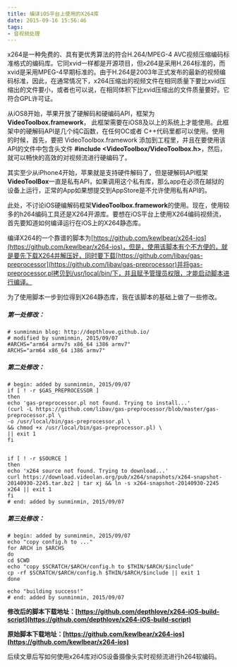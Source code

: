 ```yaml
---
title: 编译iOS平台上使用的X264库
date: 2015-09-16 15:56:46
tags: 
- 音视频处理
---
```


x264是一种免费的、具有更优秀算法的符合H.264/MPEG-4 AVC视频压缩编码标准格式的编码库。它同xvid一样都是开源项目，但x264是采用H.264标准的，而xvid是采用MPEG-4早期标准的。由于H.264是2003年正式发布的最新的视频编码标准，因此，在通常情况下，x264压缩出的视频文件在相同质量下要比xvid压缩出的文件要小，或者也可以说，在相同体积下比xvid压缩出的文件质量要好。它符合GPL许可证。

从iOS8开始，苹果开放了硬解码和硬编码API，框架为 **VideoToolbox.framework**， 此框架需要在iOS8及以上的系统上才能使用。此框架中的硬解码API是几个纯C函数，在任何OC或者 C++代码里都可以使用。使用的时候，首先，要把 VideoToolbox.framework 添加到工程里，并且在要使用该API的文件中包含头文件 **#include &lt;VideoToolbox/VideoToolbox.h&gt;**，然后，就可以畅快的高效的对视频流进行硬编码了。

<!-- more -->

其实至少从iPhone4开始，苹果就是支持硬件解码了，但是硬解码API框架**VideoToolBox**一直是私有API，如果调用这个私有库，那么app在必须在越狱的设备上运行，正常的App如果想提交到AppStore是不允许使用私有API的。

此处，不讨论iOS硬编解码框架**VideoToolbox.framework**的使用。现在，使用较多的h264编码工具还是X264开源库。要想在iOS平台上使用X264编码视频流，首先要知道如何编译运行在iOS上的X264静态库。

编译X264的一个靠谱的脚本为[https://github.com/kewlbear/x264-ios](https://github.com/kewlbear/x264-ios)，但是，使用该脚本有个不方便的，就是要先下载X264并解压好，同时要下载[https://github.com/libav/gas-preprocessor](https://github.com/libav/gas-preprocessor)并将gas-preprocessor.pl拷贝到/usr/local/bin/下，并且赋予管理员权限，才能启动脚本进行编译。

为了使用脚本一步到位得到X264静态库，我在该脚本的基础上做了一些修改。

##### 第一处修改：

	# sunminmin blog: http://depthlove.github.io/
	# modified by sunminmin, 2015/09/07
	#ARCHS="arm64 armv7s x86_64 i386 armv7"
	ARCHS="arm64 x86_64 i386 armv7"
	
##### 第二处修改：

	# begin: added by sunminmin, 2015/09/07
    if [ ! -r $GAS_PREPROCESSOR ]
    then
    echo 'gas-preprocessor.pl not found. Trying to install...'
    (curl -L https://github.com/libav/gas-preprocessor/blob/master/gas-preprocessor.pl \
    -o /usr/local/bin/gas-preprocessor.pl \
    && chmod +x /usr/local/bin/gas-preprocessor.pl) \
    || exit 1
    fi


    if [ ! -r $SOURCE ]
    then
    echo 'x264 source not found. Trying to download...'
    curl https://download.videolan.org/pub/x264/snapshots/x264-snapshot-20140930-2245.tar.bz2 | tar xj && ln -s x264-snapshot-20140930-2245 x264 || exit 1
    fi
	# end: added by sunminmin, 2015/09/07
	
##### 第三处修改：

	# begin: added by sunminmin, 2015/09/07
	echo "copy config.h to ..."
	for ARCH in $ARCHS
	do
	cd $CWD
	echo "copy $SCRATCH/$ARCH/config.h to $THIN/$ARCH/$include"
	cp -rf $SCRATCH/$ARCH/config.h $THIN/$ARCH/$include || exit 1
	done

	echo "building success!"
	# end: added by sunminmin, 2015/09/07

**修改后的脚本下载地址：[https://github.com/depthlove/x264-iOS-build-script](https://github.com/depthlove/x264-iOS-build-script)**

**原始脚本下载地址：[https://github.com/kewlbear/x264-ios](https://github.com/kewlbear/x264-ios)**

后续文章后写如何使用x264库对iOS设备摄像头实时视频流进行h264软编码。